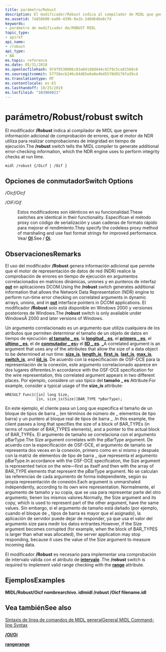 ```yaml
---
title: parámetro/Robust
description: El modificador/Robust indica al compilador de MIDL que genere información adicional de comprobación de errores, que el motor de NDR utiliza para realizar comprobaciones de integridad en tiempo de ejecución.
ms.assetid: 7a858600-ea06-4396-9a1b-240d646e8c7d
keywords:
- parámetro de modificador de/ROBUST MIDL
topic_type:
- apiref
api_name:
- /robust
api_type:
- NA
ms.topic: reference
ms.date: 05/31/2018
ms.openlocfilehash: 974f9530006c03a041d9d444c41f9c5ca01569c0
ms.sourcegitcommit: 57758ecb246c84d65e6e0e4bd5570d9176fa39cd
ms.translationtype: MT
ms.contentlocale: es-ES
ms.lasthandoff: 10/25/2019
ms.locfileid: "103904021"
---
```

# <a name="robust-switch"></a><span data-ttu-id="7902f-104">parámetro/Robust</span><span class="sxs-lookup"><span data-stu-id="7902f-104">/robust switch</span></span>

<span data-ttu-id="7902f-105">El modificador **/Robust** indica al compilador de MIDL que genere información adicional de comprobación de errores, que el motor de NDR utiliza para realizar comprobaciones de integridad en tiempo de ejecución.</span><span class="sxs-lookup"><span data-stu-id="7902f-105">The **/robust** switch tells the MIDL compiler to generate additional error-checking information, which the NDR engine uses to perform integrity checks at run time.</span></span>

``` syntax
midl /robust {/Oicf | /Oif }
```

## <a name="switch-options"></a><span data-ttu-id="7902f-106">Opciones de conmutador</span><span class="sxs-lookup"><span data-stu-id="7902f-106">Switch Options</span></span>

<dl> <dt>

<span data-ttu-id="7902f-107">*/Oicf*</span><span class="sxs-lookup"><span data-stu-id="7902f-107">*/Oicf*</span></span> 
</dt> <dd></dd> <dt>

<span data-ttu-id="7902f-108">*/OIF*</span><span class="sxs-lookup"><span data-stu-id="7902f-108">*/Oif*</span></span> 
</dt> <dd>

<span data-ttu-id="7902f-109">Estos modificadores son idénticos en su funcionalidad.</span><span class="sxs-lookup"><span data-stu-id="7902f-109">These switches are identical in their functionality.</span></span> <span data-ttu-id="7902f-110">Especifican el método proxy con código de serialización y usan cadenas de formato rápido para mejorar el rendimiento.</span><span class="sxs-lookup"><span data-stu-id="7902f-110">They specify the codeless proxy method of marshaling and use fast format strings for improved performance.</span></span> <span data-ttu-id="7902f-111">Vea/ [**OI**](-oi.md).</span><span class="sxs-lookup"><span data-stu-id="7902f-111">See / [**Oi**](-oi.md).</span></span>

</dd> </dl>

## <a name="remarks"></a><span data-ttu-id="7902f-112">Observaciones</span><span class="sxs-lookup"><span data-stu-id="7902f-112">Remarks</span></span>

<span data-ttu-id="7902f-113">El uso del modificador **/Robust** genera información adicional que permite que el motor de representación de datos de red (NDR) realice la comprobación de errores en tiempo de ejecución en argumentos correlacionados en matrices dinámicas, uniones y en punteros de interfaz [**out**](out-idl.md) en aplicaciones DCOM.</span><span class="sxs-lookup"><span data-stu-id="7902f-113">Using the **/robust** switch generates additional information that allows the Network Data Representation (NDR) engine to perform run-time error checking on correlated arguments in dynamic arrays, unions, and in [**out**](out-idl.md) interface pointers in DCOM applications.</span></span> <span data-ttu-id="7902f-114">El modificador **/Robust** solo está disponible en Windows 2000 y versiones posteriores de Windows.</span><span class="sxs-lookup"><span data-stu-id="7902f-114">The **/robust** switch is only available under WindowsÂ 2000 and later versions of Windows.</span></span>

<span data-ttu-id="7902f-115">Un argumento correlacionado es un argumento que utiliza cualquiera de los atributos que permiten determinar el tamaño de un objeto de datos en tiempo de ejecución: [**el tamaño \_ es**](size-is.md), la [**longitud \_ es**](length-is.md), el [**primero \_ es**](first-is.md), el [**último \_ es**](last-is.md), el de [**conmutador \_ es**](switch-is.md)y el [**IID \_ es**](iid-is.md). [**\_**](max-is.md)</span><span class="sxs-lookup"><span data-stu-id="7902f-115">A correlated argument is an argument that uses any of the attributes that allow the size of a data object to be determined at run time: [**size\_is**](size-is.md), [**length\_is**](length-is.md), [**first\_is**](first-is.md), [**last\_is**](last-is.md), [**max\_is**](max-is.md), [**switch\_is**](switch-is.md), and [**iid\_is**](iid-is.md).</span></span> <span data-ttu-id="7902f-116">De acuerdo con la especificación de OSF-DCE para la representación de la conexión, este argumento correlacionado aparece en dos lugares diferentes.</span><span class="sxs-lookup"><span data-stu-id="7902f-116">In accordance with the OSF-DCE specification for the wire representation, this correlated argument appears in two different places.</span></span> <span data-ttu-id="7902f-117">Por ejemplo, considere un uso típico del **tamaño \_ es** Attribute:</span><span class="sxs-lookup"><span data-stu-id="7902f-117">For example, consider a typical usage of the **size\_is** attribute:</span></span>

``` syntax
HRESULT Func1([in] long Size, 
              [in, size_is(Size)]BAR_TYPE *pBarType);
```

<span data-ttu-id="7902f-118">En este ejemplo, el cliente pasa un Long que especifica el tamaño de un bloque de tipos de barra \_ (en términos de número de \_ elementos de tipo barra) y un puntero al bloque real de tipos de barra \_ .</span><span class="sxs-lookup"><span data-stu-id="7902f-118">In this example, the client passes a long that specifies the size of a block of BAR\_TYPEs (in terms of number of BAR\_TYPES elements), and a pointer to the actual block of BAR\_TYPEs.</span></span> <span data-ttu-id="7902f-119">El argumento de tamaño se correlaciona con el argumento pBarType.</span><span class="sxs-lookup"><span data-stu-id="7902f-119">The Size argument correlates with the pBarType argument.</span></span> <span data-ttu-id="7902f-120">De acuerdo con la especificación de OSF-DCE, el argumento de tamaño se representa dos veces en la conexión, primero como en sí mismo y después con la matriz de elementos de tipo de barra \_ que representa el argumento pBarType.</span><span class="sxs-lookup"><span data-stu-id="7902f-120">In accordance with the OSF-DCE specification, the Size argument is represented twice on the wire—first as itself and then with the array of BAR\_TYPE elements that represent the pBarType argument.</span></span> <span data-ttu-id="7902f-121">No se calculan las referencias de cada argumento de forma independiente, según su propia representación de conexión.</span><span class="sxs-lookup"><span data-stu-id="7902f-121">Each argument is unmarshaled independently, according to its own wire representation.</span></span> <span data-ttu-id="7902f-122">Normalmente, el argumento de tamaño y su copia, que se usa para representar parte del otro argumento, tienen los mismos valores.</span><span class="sxs-lookup"><span data-stu-id="7902f-122">Normally, the Size argument and its copy, which is used to represent part of the other argument, have the same values.</span></span> <span data-ttu-id="7902f-123">Sin embargo, si el argumento de tamaño está dañado (por ejemplo, cuando el bloque de \_ tipos de barra es mayor que el asignado), la aplicación de servidor puede dejar de responder, ya que usa el valor del argumento size para medir los datos entrantes.</span><span class="sxs-lookup"><span data-stu-id="7902f-123">However, if the Size argument becomes corrupted (for example, when the block of BAR\_TYPES is larger than what was allocated), the server application may stop responding, because it uses the value of the Size argument to measure incoming data.</span></span>

<span data-ttu-id="7902f-124">El modificador **/Robust** es necesario para implementar una comprobación de intervalo válida con el atributo de [**intervalo**](range.md) .</span><span class="sxs-lookup"><span data-stu-id="7902f-124">The **/robust** switch is required to implement valid range checking with the [**range**](range.md) attribute.</span></span>

## <a name="examples"></a><span data-ttu-id="7902f-125">Ejemplos</span><span class="sxs-lookup"><span data-stu-id="7902f-125">Examples</span></span>

<span data-ttu-id="7902f-126">**MIDL/Robust/Oicf nombrearchivo. idl**</span><span class="sxs-lookup"><span data-stu-id="7902f-126">**midl /robust /Oicf filename.idl**</span></span>

## <a name="see-also"></a><span data-ttu-id="7902f-127">Vea también</span><span class="sxs-lookup"><span data-stu-id="7902f-127">See also</span></span>

<dl> <dt>

[<span data-ttu-id="7902f-128">Sintaxis de línea de comandos de MIDL general</span><span class="sxs-lookup"><span data-stu-id="7902f-128">General MIDL Command-line Syntax</span></span>](general-midl-command-line-syntax.md)
</dt> <dt>

[<span data-ttu-id="7902f-129">**/OI**</span><span class="sxs-lookup"><span data-stu-id="7902f-129">**/Oi**</span></span>](-oi.md)
</dt> <dt>

[<span data-ttu-id="7902f-130">**range**</span><span class="sxs-lookup"><span data-stu-id="7902f-130">**range**</span></span>](range.md)
</dt> </dl>

 

 




